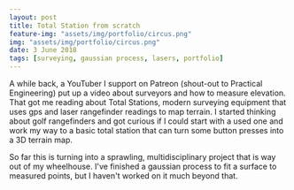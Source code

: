 ```yaml
---
layout: post
title: Total Station from scratch
feature-img: "assets/img/portfolio/circus.png"
img: "assets/img/portfolio/circus.png"
date: 3 June 2018
tags: [surveying, gaussian process, lasers, portfolio]
---
```


A while back, a YouTuber I support on Patreon (shout-out to Practical Engineering) put up a video about surveyors and how to measure elevation. That got me reading about Total Stations, modern surveying equipment that uses gps and laser rangefinder readings to map terrain. I started thinking about golf rangefinders and got curious if I could start with a used one and work my way to a basic total station that can turn some button presses into a 3D terrain map.

So far this is turning into a sprawling, multidisciplinary project that is way out of my wheelhouse. I've finished a gaussian process to fit a surface to measured points, but I haven't worked on it much beyond that.